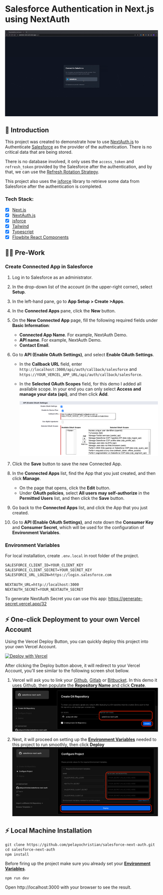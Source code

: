 # Salesforce Authentication in Next.js using NextAuth

![](github-images/ezgif.com-gif-maker.gif)

## 👋 Introduction

This project was created to demonstrate how to use [NextAuth.js](https://next-auth.js.org) to Authenticate [Salesforce](https://www.salesforce.com/) as the provider of the authentication. There is no critical data that are being stored.

There is no database involved, it only uses the `access_token` and `refresh_token` provided by the Salesforce after the authentication, and by that, we can use the [Refresh Rotation Strategy](https://next-auth.js.org/tutorials/refresh-token-rotation).

This project also uses the [jsforce](https://jsforce.github.io) library to retrieve some data from Salesforce after the authentication is completed.

### Tech Stack:

-   [x] [Next.js](https://nextjs.org/)
-   [x] [NextAuth.js](https://next-auth.js.org)
-   [x] [jsforce](https://jsforce.github.io)
-   [x] [Tailwind](https://tailwindcss.com/)
-   [x] [Typescript](https://www.typescriptlang.org/)
-   [x] [Flowbite React Components](https://flowbite-react.com/)

## 🧑‍🔧 Pre-Work

### Create Connected App in Salesforce

1. Log in to Salesforce as an administrator.
2. In the drop-down list of the account (in the upper-right corner), select **Setup**.
3. In the left-hand pane, go to **App Setup > Create >Apps**.
4. In the **Connected Apps** pane, click the **New** button.
5. On the **New Connected App** page, fill the following required fields under **Basic Information**:
    - **Connected App Name**. For example, NextAuth Demo.
    - **API name**. For example, NextAuth Demo.
    - **Contact Email**.
6. Go to **API (Enable OAuth Settings)**, and select **Enable OAuth Settings**.

    - In the **Callback URL** field, enter `http://localhost:3000/api/auth/callback/salesforce` and `https://YOUR_VERCEL_APP_URL/api/auth/callback/salesforce`.
    - In the **Selected OAuth Scopes** field, for this demo I added all available scope. In your end you can only select **Access and manage your data (api)**, and then click **Add**.

        ![Alt text](github-images/enable_oath_settings_config.png?raw=true 'Title')

7. Click the **Save** button to save the new Connected App.
8. In the **Connected Apps** list, find the App that you just created, and then click **Manage**.
    - On the page that opens, click the **Edit** button.
    - Under **OAuth policies**, select **All users may self-authorize** in the **Permitted Users** list, and then click the **Save** button.
9. Go back to the **Connected Apps** list, and click the App that you just created.
10. Go to **API (Enable OAuth Settings)**, and note down the **Consumer Key** and **Consumer Secret**, which will be used for the configuration of **Environment Variables**.

### Environment Variables

For local installation, create `.env.local` in root folder of the project.

```env
SALESFORCE_CLIENT_ID=YOUR_CLIENT_KEY
SALESFORCE_CLIENT_SECRET=YOUR_SECRET_KEY
SALESFORCE_URL_LOGIN=https://login.salesforce.com

NEXTAUTH_URL=http://localhost:3000
NEXTAUTH_SECRET=YOUR_NEXTAUTH_SECRET
```

To generate NextAuth Secret you can use this app: https://generate-secret.vercel.app/32

## ⚡️ One-click Deployment to your own Vercel Account

Using the Vercel Deploy Button, you can quickly deploy this project into your own Vercel Account.

[![Deploy with Vercel](https://vercel.com/button)](https://vercel.com/new/clone?repository-url=https%3A%2F%2Fgithub.com%2Fpelayochristian%2Fsalesforce-next-auth&env=SALESFORCE_URL_LOGIN,NEXTAUTH_SECRET,SALESFORCE_CLIENT_SECRET,SALESFORCE_CLIENT_ID&envDescription=Environment%20Variables%20needed%20to%20run%20this%20project.&envLink=https%3A%2F%2Fgithub.com%2Fpelayochristian%2Fsalesforce-next-auth%23environment-variables&project-name=salesforce-next-auth&repo-name=salesforce-next-auth)

After clicking the Deploy button above, it will redirect to your Vercel Account, you'll see similar to the following screen shot bellow.

1. Vercel will ask you to link your [Github](https://github.com), [Gitlab](https://about.gitlab.com/) or [Bitbucket](https://bitbucket.org/product). In this demo it uses Github, then populate the **Repository Name** and click **Create**.
   ![Alt text](github-images/vercel_create_repo.png?raw=true 'Vercel Create Repo')

2. Next, it will proceed on setting up the **[Environment Variables](https://github.com/pelayochristian/salesforce-next-auth#environment-variables)** needed to this project to run smoothly, then click **Deploy**
   ![Alt text](github-images/vercel_add_env_var.png?raw=true 'Vercel Add Environment Variables')

## ⚡️ Local Machine Installation

```
git clone https://github.com/pelayochristian/salesforce-next-auth.git
cd salesforce-next-auth
npm install
```

Before firing up the project make sure you already set your **[Environment Variables](https://github.com/pelayochristian/salesforce-next-auth#environment-variables)**.

```
npm run dev
```

Open http://localhost:3000 with your browser to see the result.
